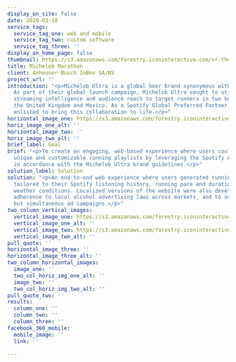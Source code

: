 ```yaml
---
display_on_site: false
date: 2020-03-10
service_tags:
  service_tag_one: web and mobile
  service_tag_two: custom software
  service_tag_three: ''
display_on_home_page: false
thumbnail: https://s3.amazonaws.com/forestry.iconinteractive.com/vr-thumb.jpg
title: Michelob Marathon
client: Anheuser-Busch InBev SA/NV
project_url: ''
introduction: "<p>Michelob Ultra is a global beer brand synonymous with living well.
  As part of their global launch campaign, Michelob Ultra sought to utilize Spotify’s
  streaming intelligence and audience reach to target runners in two key markets,
  the United Kingdom and Mexico. As a Spotify Global Preferred Partner, Hydric were
  enlisted to bring this collaboration to life.</p>"
horizontal_image_one: https://s3.amazonaws.com/forestry.iconinteractive.com/mic-light-banner.jpg
horiz_image_one_alt: ''
horizontal_image_two: ''
horiz_image_two_alt: ''
brief_label: Goal
brief: "<p>To create an engaging, web-based experience where users could generate
  unique and customizable running playlists by leveraging the Spotify API, designed
  in accordance with the Michelob Ultra brand guidelines.</p>"
solution_label: Solution
solution: "<p>An end-to-end web experience where users generated running playlists
  tailored to their Spotify listening history, running pace and duration, and local
  weather conditions. Localized versions of the website were also developed to ensure
  adherence to local alcohol advertising laws across markets, and to support separate
  but simultaneous ad campaigns.</p>"
two_column_vertical_images:
  vertical_image_one: https://s3.amazonaws.com/forestry.iconinteractive.com/mic-ultra-box2.png
  vertical_image_one_alt: ''
  vertical_image_two: https://s3.amazonaws.com/forestry.iconinteractive.com/mic-ultra-box1.png
  vertical_image_two_alt: ''
pull_quote: ''
horizontal_image_three: ''
horizontal_image_three_alt: ''
two_column_horizontal_images:
  image_one: ''
  two_col_horiz_img_one_alt: ''
  image_two: ''
  two_col_horiz_img_two_alt: ''
pull_quote_two: ''
results:
  column_one: ''
  column_two: ''
  column_three: ''
facebook_360_mobile:
  mobile_image: ''
  link: ''

---
```

